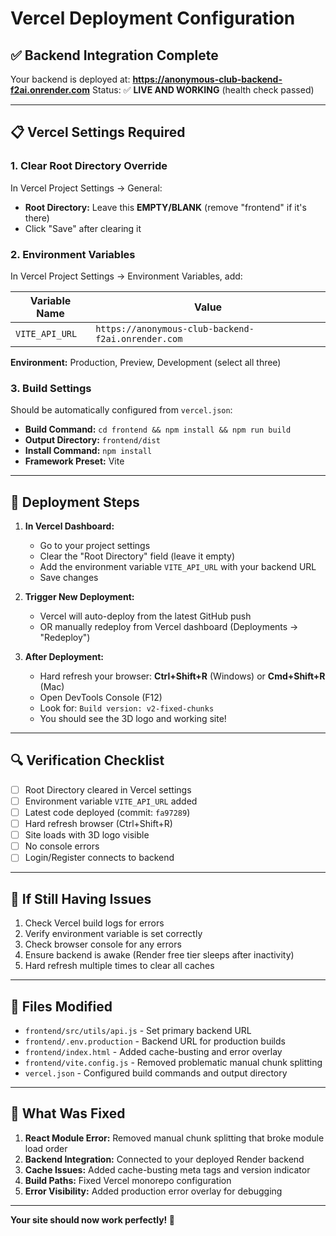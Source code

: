 # Vercel Deployment Configuration

## ✅ Backend Integration Complete

Your backend is deployed at: **https://anonymous-club-backend-f2ai.onrender.com**
Status: ✅ **LIVE AND WORKING** (health check passed)

---

## 📋 Vercel Settings Required

### 1. **Clear Root Directory Override**
In Vercel Project Settings → General:
- **Root Directory:** Leave this **EMPTY/BLANK** (remove "frontend" if it's there)
- Click "Save" after clearing it

### 2. **Environment Variables**
In Vercel Project Settings → Environment Variables, add:

| Variable Name | Value |
|--------------|-------|
| `VITE_API_URL` | `https://anonymous-club-backend-f2ai.onrender.com` |

**Environment:** Production, Preview, Development (select all three)

### 3. **Build Settings**
Should be automatically configured from `vercel.json`:
- **Build Command:** `cd frontend && npm install && npm run build`
- **Output Directory:** `frontend/dist`
- **Install Command:** `npm install`
- **Framework Preset:** Vite

---

## 🚀 Deployment Steps

1. **In Vercel Dashboard:**
   - Go to your project settings
   - Clear the "Root Directory" field (leave it empty)
   - Add the environment variable `VITE_API_URL` with your backend URL
   - Save changes

2. **Trigger New Deployment:**
   - Vercel will auto-deploy from the latest GitHub push
   - OR manually redeploy from Vercel dashboard (Deployments → "Redeploy")

3. **After Deployment:**
   - Hard refresh your browser: **Ctrl+Shift+R** (Windows) or **Cmd+Shift+R** (Mac)
   - Open DevTools Console (F12)
   - Look for: `Build version: v2-fixed-chunks`
   - You should see the 3D logo and working site!

---

## 🔍 Verification Checklist

- [ ] Root Directory cleared in Vercel settings
- [ ] Environment variable `VITE_API_URL` added
- [ ] Latest code deployed (commit: `fa97289`)
- [ ] Hard refresh browser (Ctrl+Shift+R)
- [ ] Site loads with 3D logo visible
- [ ] No console errors
- [ ] Login/Register connects to backend

---

## 🐛 If Still Having Issues

1. Check Vercel build logs for errors
2. Verify environment variable is set correctly
3. Check browser console for any errors
4. Ensure backend is awake (Render free tier sleeps after inactivity)
5. Hard refresh multiple times to clear all caches

---

## 📝 Files Modified

- `frontend/src/utils/api.js` - Set primary backend URL
- `frontend/.env.production` - Backend URL for production builds
- `frontend/index.html` - Added cache-busting and error overlay
- `frontend/vite.config.js` - Removed problematic manual chunk splitting
- `vercel.json` - Configured build commands and output directory

---

## 🎯 What Was Fixed

1. **React Module Error:** Removed manual chunk splitting that broke module load order
2. **Backend Integration:** Connected to your deployed Render backend
3. **Cache Issues:** Added cache-busting meta tags and version indicator
4. **Build Paths:** Fixed Vercel monorepo configuration
5. **Error Visibility:** Added production error overlay for debugging

---

**Your site should now work perfectly! 🎉**
